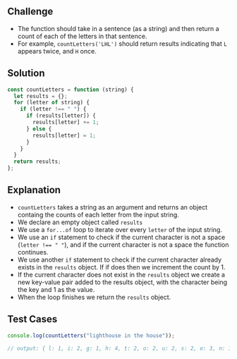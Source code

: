 ## Challenge

- The function should take in a sentence (as a string) and then return a count of each of the letters in that sentence.
- For example, `countLetters('LHL')` should return results indicating that `L` appears twice, and `H` once.

## Solution

```javascript
const countLetters = function (string) {
  let results = {};
  for (letter of string) {
    if (letter !== " ") {
      if (results[letter]) {
        results[letter] += 1;
      } else {
        results[letter] = 1;
      }
    }
  }
  return results;
};
```

## Explanation

- `countLetters` takes a string as an argument and returns an object containg the counts of each letter from the input string.
- We declare an empty object called `results`
- We use a `for...of` loop to iterate over every `letter` of the input string.
- We use an `if` statement to check if the current character is not a space (`letter !== " "`), and if the current character is not a space the function continues.
- We use another `if` statement to check if the current character already exists in the `results` object. If if does then we increment the count by 1.
- If the current character does not exist in the `results` object we create a new key-value pair added to the results object, with the character being the key and 1 as the value.
- When the loop finishes we return the `results` object.

## Test Cases

```javascript
console.log(countLetters("lighthouse in the house"));

// output: { l: 1, i: 2, g: 1, h: 4, t: 2, o: 2, u: 2, s: 2, e: 3, n: 1 }
```
